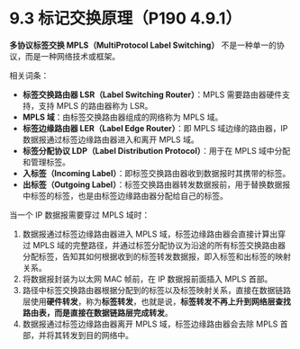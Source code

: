 # 9.3 标记交换原理（P190 4.9.1）

**多协议标签交换 MPLS（MultiProtocol Label Switching）** 不是一种单一的协议，而是一种网络技术或框架。

相关词条：

+ **标签交换路由器 LSR（Label Switching Router）**：MPLS 需要路由器硬件支持，支持 MPLS 的路由器称为 LSR。
+ **MPLS 域**：由标签交换路由器组成的网络称为 MPLS 域。
+ **标签边缘路由器 LER（Label Edge Router）**：即 MPLS 域边缘的路由器，IP 数据报通过标签边缘路由器进入和离开 MPLS 域。
+ **标签分配协议 LDP（Label Distribution Protocol）**：用于在 MPLS 域中分配和管理标签。
+ **入标签（Incoming Label）**：即标签交换路由器收到数据报时其携带的标签。
+ **出标签（Outgoing Label）**：标签交换路由器转发数据报前，用于替换数据报中标签的标签，也是由标签边缘路由器分配给自己的标签。

当一个 IP 数据报需要穿过 MPLS 域时：

1. 数据报通过标签边缘路由器进入 MPLS 域，标签边缘路由器会直接计算出穿过 MPLS 域的完整路径，并通过标签分配协议为沿途的所有标签交换路由器分配标签，告知其如何根据收到的标签转发数据报，即入标签和出标签的映射关系。
2. 将数据报封装为以太网 MAC 帧前，在 IP 数据报前面插入 MPLS 首部。
3. 路径中标签交换路由器根据分配到的标签以及标签映射关系，直接在数据链路层使用**硬件转发**，称为**标签转发**，也就是说，**标签转发不再上升到网络层查找路由表，而是直接在数据链路层完成转发**。
4. 数据报通过标签边缘路由器离开 MPLS 域，标签边缘路由器会去除 MPLS 首部，并将其转发到目的网络中。